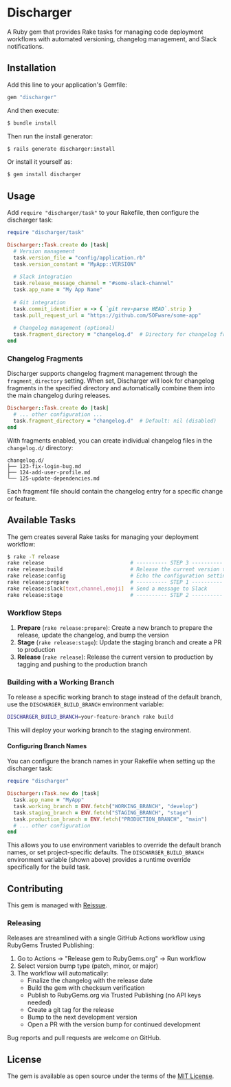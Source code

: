 # Discharger

A Ruby gem that provides Rake tasks for managing code deployment workflows with automated versioning, changelog management, and Slack notifications.

## Installation

Add this line to your application's Gemfile:

```ruby
gem "discharger"
```

And then execute:
```bash
$ bundle install
```

Then run the install generator:
```bash
$ rails generate discharger:install
```

Or install it yourself as:
```bash
$ gem install discharger
```

## Usage

Add `require "discharger/task"` to your Rakefile, then configure the discharger task:

```ruby
require "discharger/task"

Discharger::Task.create do |task|
  # Version management
  task.version_file = "config/application.rb"
  task.version_constant = "MyApp::VERSION"
  
  # Slack integration
  task.release_message_channel = "#some-slack-channel"
  task.app_name = "My App Name"
  
  # Git integration
  task.commit_identifier = -> { `git rev-parse HEAD`.strip }
  task.pull_request_url = "https://github.com/SOFware/some-app"
  
  # Changelog management (optional)
  task.fragment_directory = "changelog.d"  # Directory for changelog fragments
end
```

### Changelog Fragments

Discharger supports changelog fragment management through the `fragment_directory` setting. When set, Discharger will look for changelog fragments in the specified directory and automatically combine them into the main changelog during releases.

```ruby
Discharger::Task.create do |task|
  # ... other configuration ...
  task.fragment_directory = "changelog.d"  # Default: nil (disabled)
end
```

With fragments enabled, you can create individual changelog files in the `changelog.d/` directory:

```
changelog.d/
├── 123-fix-login-bug.md
├── 124-add-user-profile.md
└── 125-update-dependencies.md
```

Each fragment file should contain the changelog entry for a specific change or feature.

## Available Tasks

The gem creates several Rake tasks for managing your deployment workflow:

```bash
$ rake -T release
rake release                            # ---------- STEP 3 ----------
rake release:build                      # Release the current version to stage
rake release:config                     # Echo the configuration settings
rake release:prepare                    # ---------- STEP 1 ----------
rake release:slack[text,channel,emoji]  # Send a message to Slack
rake release:stage                      # ---------- STEP 2 ----------
```

### Workflow Steps

1. **Prepare** (`rake release:prepare`): Create a new branch to prepare the release, update the changelog, and bump the version
2. **Stage** (`rake release:stage`): Update the staging branch and create a PR to production
3. **Release** (`rake release`): Release the current version to production by tagging and pushing to the production branch

### Building with a Working Branch

To release a specific working branch to stage instead of the default branch, use the `DISCHARGER_BUILD_BRANCH` environment variable:

```bash
DISCHARGER_BUILD_BRANCH=your-feature-branch rake build
```

This will deploy your working branch to the staging environment.

#### Configuring Branch Names

You can configure the branch names in your Rakefile when setting up the discharger task:

```ruby
require "discharger"

Discharger::Task.new do |task|
  task.app_name = "MyApp"
  task.working_branch = ENV.fetch("WORKING_BRANCH", "develop")
  task.staging_branch = ENV.fetch("STAGING_BRANCH", "stage")
  task.production_branch = ENV.fetch("PRODUCTION_BRANCH", "main")
  # ... other configuration
end
```

This allows you to use environment variables to override the default branch names, or set project-specific defaults. The `DISCHARGER_BUILD_BRANCH` environment variable (shown above) provides a runtime override specifically for the build task.

## Contributing

This gem is managed with [Reissue](https://github.com/SOFware/reissue).

### Releasing

Releases are streamlined with a single GitHub Actions workflow using RubyGems Trusted Publishing:

1. Go to Actions → "Release gem to RubyGems.org" → Run workflow
2. Select version bump type (patch, minor, or major)
3. The workflow will automatically:
   - Finalize the changelog with the release date
   - Build the gem with checksum verification
   - Publish to RubyGems.org via Trusted Publishing (no API keys needed)
   - Create a git tag for the release
   - Bump to the next development version
   - Open a PR with the version bump for continued development

Bug reports and pull requests are welcome on GitHub.

## License

The gem is available as open source under the terms of the [MIT License](https://opensource.org/licenses/MIT).
